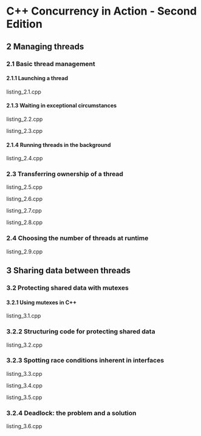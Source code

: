 # C++ Concurrency in Action - Second Edition

## 2 Managing threads

### 2.1 Basic thread management

#### 2.1.1 Launching a thread

listing_2.1.cpp

#### 2.1.3 Waiting in exceptional circumstances

listing_2.2.cpp

listing_2.3.cpp

#### 2.1.4 Running threads in the background

listing_2.4.cpp

### 2.3 Transferring ownership of a thread

listing_2.5.cpp

listing_2.6.cpp

listing_2.7.cpp

listing_2.8.cpp

### 2.4 Choosing the number of threads at runtime

listing_2.9.cpp

## 3 Sharing data between threads

### 3.2 Protecting shared data with mutexes

#### 3.2.1 Using mutexes in C++

listing_3.1.cpp

### 3.2.2 Structuring code for protecting shared data

listing_3.2.cpp

### 3.2.3 Spotting race conditions inherent in interfaces

listing_3.3.cpp

listing_3.4.cpp

listing_3.5.cpp

### 3.2.4 Deadlock: the problem and a solution

listing_3.6.cpp